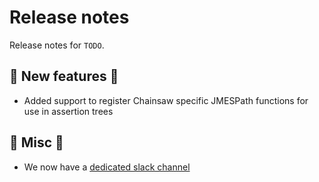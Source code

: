 # Release notes

Release notes for `TODO`.

<!--
## :bangbang: Breaking chages :bangbang:

## :sparkles: UI changes :sparkles:

## :star: Examples :star:

## :boat: Tutorials :boat:

## :wrench: Fixes :wrench:

## :books: Docs :books:
-->
## :dizzy: New features :dizzy:

- Added support to register Chainsaw specific JMESPath functions for use in assertion trees

## :guitar: Misc :guitar:

- We now have a [dedicated slack channel](https://kubernetes.slack.com/archives/C067LUFL43U)